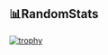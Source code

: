 📊RandomStats
----
[![trophy](https://github-profile-trophy.vercel.app/?username=Purp7ePi3&theme=onedark)](https://github.com/Purp7ePi3/github-profile-trophy)

